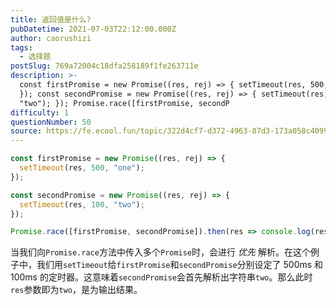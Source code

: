 ```yaml
---
title: 返回值是什么?
pubDatetime: 2021-07-03T22:12:00.000Z
author: caorushizi
tags:
  - 选择题
postSlug: 769a72004c18dfa258189f1fe263711e
description: >-
  const firstPromise = new Promise((res, rej) => { setTimeout(res, 500, "one");
  }); const secondPromise = new Promise((res, rej) => { setTimeout(res, 100,
  "two"); }); Promise.race([firstPromise, secondP
difficulty: 1
questionNumber: 50
source: https://fe.ecool.fun/topic/322d4cf7-d372-4963-87d3-173a058c4099
---
```


```javascript
const firstPromise = new Promise((res, rej) => {
  setTimeout(res, 500, "one");
});

const secondPromise = new Promise((res, rej) => {
  setTimeout(res, 100, "two");
});

Promise.race([firstPromise, secondPromise]).then(res => console.log(res));
```

当我们向`Promise.race`方法中传入多个`Promise`时，会进行 _优先_ 解析。在这个例子中，我们用`setTimeout`给`firstPromise`和`secondPromise`分别设定了 500ms 和 100ms 的定时器。这意味着`secondPromise`会首先解析出字符串`two`。那么此时`res`参数即为`two`，是为输出结果。
